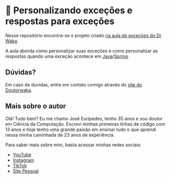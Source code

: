 # 🚩 Personalizando exceções e respostas para exceções
Nesse repositório encontra-se o projeto criado [na aula de exceções do Dr Waka](https://www.youtube.com/watch?v=ss9ngPCXYQs).

A aula aborda como personalizar suas exceções e como personalizar as respostas quando uma exceção acontece em [Java](https://www.java.com/pt-BR/)/[Spring](https://spring.io/).

## Dúvidas?
Em caso de dúvidas, entre em contato comigo através do [site do Doutorwaka](https://www.doutorwaka.com/contact).

## Mais sobre o autor

Olá! Tudo bem? Eu me chamo José Eurípedes, tenho 35 anos e sou doutor em Ciência da Computação. Escrevi minhas primeiras linhas de código com 13 anos e hoje tenho uma grande paixão em ensinar tudo o que aprendi nessa minha caminhada de 23 anos de experiência.

Para saber mais sobre mim, basta acessar minhas redes sociais:
  - [YouTube](https://www.youtube.com/@doutorwaka)
  - [Instagram](https://instagram.com/doutorwaka)
  - [TikTok](https://www.tiktok.com/@doutorwaka)
  - [Site Pessoal](https://www.doutorwaka.com/)
